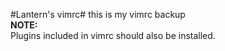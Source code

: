 #Lantern's vimrc#
this is my vimrc backup  
**NOTE:**  
    Plugins included in vimrc should also be installed.
